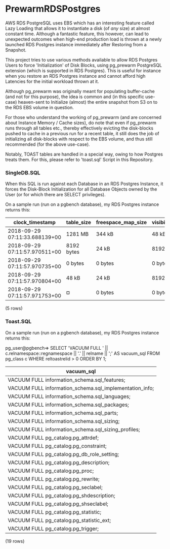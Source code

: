 # PrewarmRDSPostgres
AWS RDS PostgreSQL uses EBS which has an interesting feature called Lazy Loading that allows it to instantiate a disk (of *any* size) at almost constant time. Although a fantastic feature, this however, can lead to unexpected outcomes when high-end production load is thrown at a newly launched RDS Postgres instance immediately after Restoring from a Snapshot.

This project tries to use various methods available to allow RDS Postgres Users to force 'Initialization' of Disk Blocks, using pg_prewarm PostgreSQL extension (which is supported in RDS Postgres). This is useful for instance when you restore an RDS Postgres instance and cannot afford high Latencies for the initial workload thrown at it.

Although pg_prewarm was originally meant for populating buffer-cache (and not for this purpose), the idea is common and (in this specific use-case) heaven-sent to Initialize (almost) the entire snapshot from S3 on to the RDS EBS volume in question.

For those who understand the working of pg_prewarm (and are concerned about Instance Memory / Cache sizes), do note that even if pg_prewarm runs through all tables etc., thereby effectively evicting the disk-blocks pushed to cache in a previous run for a recent table, it still does the job of initializing all disk-blocks with respect to the EBS volume, and thus still recommended (for the above use-case).

Notably, TOAST tables are handled in a special way, owing to how Postgres treats them. For this, please refer to 'toast.sql' Script in this Repository.


### SingleDB.SQL ###
When this SQL is run against each Database in an RDS Postgres Instance, it forces the Disk-Block Initialization for all Database Objects owned by the User (or for which there are SELECT privileges).

On a sample run (run on a pgbench database), my RDS Postgres instance returns this:

|        clock_timestamp        | table_size | freespace_map_size | visibility_map_size | init_size | blocks_prefetched | schema_name |      table_name       |
|-------------------------------|------------|--------------------|---------------------|-----------|-------------------|-------------|-----------------------|
| 2018-09-29 07:11:33.688139+00 | 1281 MB    | 344 kB             | 48 kB               | 0 bytes   |            163984 | public      | pgbench_accounts     |
| 2018-09-29 07:11:57.970511+00 | 8192 bytes | 24 kB              | 8192 bytes          | 0 bytes   |                 5 | public      | pgbench_branches     |
| 2018-09-29 07:11:57.970735+00 | 0 bytes    | 0 bytes            | 0 bytes             | 0 bytes   |                 0 | public      | pgbench_history      |
| 2018-09-29 07:11:57.970804+00 | 48 kB      | 24 kB              | 8192 bytes          | 0 bytes   |                10 | public      | pgbench_tellers      |
| 2018-09-29 07:11:57.971753+00 | ¤          | 0 bytes            | 0 bytes             | 0 bytes   |                 0 | ¤           | User's large objects |
(5 rows)

### Toast.SQL ###
On a sample run (run on a pgbench database), my RDS Postgres instance returns this:

pg_user@pgbench=> 
SELECT
  'VACUUM FULL ' || c.relnamespace::regnamespace || '.' || relname || ';' AS vacuum_sql
FROM pg_class c
WHERE reltoastrelid > 0
ORDER BY 1;

|                       vacuum_sql        
|----------------------------------------------------------
| VACUUM FULL information_schema.sql_features;            |
| VACUUM FULL information_schema.sql_implementation_info; |
| VACUUM FULL information_schema.sql_languages;           |
| VACUUM FULL information_schema.sql_packages;            |
| VACUUM FULL information_schema.sql_parts;               |
| VACUUM FULL information_schema.sql_sizing;              |
| VACUUM FULL information_schema.sql_sizing_profiles;     |
| VACUUM FULL pg_catalog.pg_attrdef;                      |
| VACUUM FULL pg_catalog.pg_constraint;                   |
| VACUUM FULL pg_catalog.pg_db_role_setting;              |
| VACUUM FULL pg_catalog.pg_description;                  |
| VACUUM FULL pg_catalog.pg_proc;                         |
| VACUUM FULL pg_catalog.pg_rewrite;                      |
| VACUUM FULL pg_catalog.pg_seclabel;                     |
| VACUUM FULL pg_catalog.pg_shdescription;                |
| VACUUM FULL pg_catalog.pg_shseclabel;                   |
| VACUUM FULL pg_catalog.pg_statistic;                    |
| VACUUM FULL pg_catalog.pg_statistic_ext;                |
| VACUUM FULL pg_catalog.pg_trigger;                      |
(19 rows)
